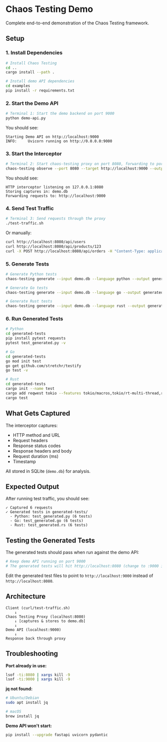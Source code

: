 # Chaos Testing Demo

Complete end-to-end demonstration of the Chaos Testing framework.

## Setup

### 1. Install Dependencies

```bash
# Install Chaos Testing
cd ..
cargo install --path .

# Install demo API dependencies
cd examples
pip install -r requirements.txt
```

### 2. Start the Demo API

```bash
# Terminal 1: Start the demo backend on port 9000
python demo-api.py
```

You should see:
```
Starting Demo API on http://localhost:9000
INFO:     Uvicorn running on http://0.0.0.0:9000
```

### 3. Start the Interceptor

```bash
# Terminal 2: Start chaos-testing proxy on port 8080, forwarding to port 9000
chaos-testing observe --port 8080 --target http://localhost:9000 --output demo.db
```

You should see:
```
HTTP interceptor listening on 127.0.0.1:8080
Storing captures in: demo.db
Forwarding requests to: http://localhost:9000
```

### 4. Send Test Traffic

```bash
# Terminal 3: Send requests through the proxy
./test-traffic.sh
```

Or manually:
```bash
curl http://localhost:8080/api/users
curl http://localhost:8080/api/products/123
curl -X POST http://localhost:8080/api/orders -H "Content-Type: application/json" -d '{"item":"widget"}'
```

### 5. Generate Tests

```bash
# Generate Python tests
chaos-testing generate --input demo.db --language python --output generated-tests

# Generate Go tests
chaos-testing generate --input demo.db --language go --output generated-tests

# Generate Rust tests
chaos-testing generate --input demo.db --language rust --output generated-tests
```

### 6. Run Generated Tests

```bash
# Python
cd generated-tests
pip install pytest requests
pytest test_generated.py -v

# Go
cd generated-tests
go mod init test
go get github.com/stretchr/testify
go test -v

# Rust
cd generated-tests
cargo init --name test
cargo add reqwest tokio --features tokio/macros,tokio/rt-multi-thread,reqwest/json
cargo test
```

## What Gets Captured

The interceptor captures:
- HTTP method and URL
- Request headers
- Response status codes
- Response headers and body
- Request duration (ms)
- Timestamp

All stored in SQLite (`demo.db`) for analysis.

## Expected Output

After running test traffic, you should see:
```
✓ Captured 6 requests
✓ Generated tests in generated-tests/
  - Python: test_generated.py (6 tests)
  - Go: test_generated.go (6 tests)
  - Rust: test_generated.rs (6 tests)
```

## Testing the Generated Tests

The generated tests should pass when run against the demo API:

```bash
# Keep demo API running on port 9000
# The generated tests will hit http://localhost:8080 (change to :9000 in test files)
```

Edit the generated test files to point to `http://localhost:9000` instead of `http://localhost:8080`.

## Architecture

```
Client (curl/test-traffic.sh)
    ↓
Chaos Testing Proxy (localhost:8080)
    ↓ [captures & stores to demo.db]
    ↓
Demo API (localhost:9000)
    ↓
Response back through proxy
```

## Troubleshooting

**Port already in use:**
```bash
lsof -ti:8080 | xargs kill -9
lsof -ti:9000 | xargs kill -9
```

**jq not found:**
```bash
# Ubuntu/Debian
sudo apt install jq

# macOS
brew install jq
```

**Demo API won't start:**
```bash
pip install --upgrade fastapi uvicorn pydantic
```
